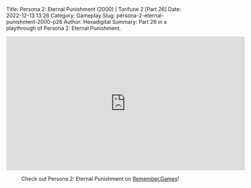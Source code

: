 Title: Persona 2: Eternal Punishment (2000) | Torifune 2 [Part 26]
Date: 2022-12-13 13:26
Category: Gameplay
Slug: persona-2-eternal-punishment-2000-p26
Author: Hexadigital
Summary: Part 26 in a playthrough of Persona 2: Eternal Punishment.

<center><iframe src="https://www.youtube.com/embed/f2AklkZJkxs?feature=oembed" allow="accelerometer; autoplay; encrypted-media; gyroscope; picture-in-picture" width="640" height="360" frameborder="0"></iframe>

Check out Persona 2: Eternal Punishment on [Remember.Games](https://remember.games/game/4628/persona-2-eternal-punishment/)!</center>

